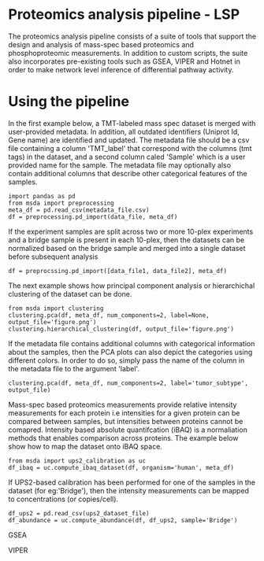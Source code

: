 # Proteomics analysis pipeline - LSP
The proteomics analysis pipeline consists of a suite of tools that support the design and analysis of mass-spec based proteomics and phosphoproteomic measurements. In addition to custom scripts, the suite also incorporates pre-existing tools such as GSEA, VIPER and Hotnet in order to make network level inference of differential pathway activity.

# Using the pipeline
In the first example below, a TMT-labeled mass spec dataset is merged with user-provided metadata.  In addition, all outdated identifiers (Uniprot Id, Gene name) are identified and updated. The metadata file should be a csv file containing a column 'TMT_label' that correspond with the columns (tmt tags) in the dataset, and a second column caled 'Sample' which is a user provided name for the sample. The metadata file may optionally also contain additional columns that describe other categorical features of the samples.
```
import pandas as pd
from msda import preprocessing
meta_df = pd.read_csv(metadata_file.csv)
df = preprocessing.pd_import(data_file, meta_df)
```
If the experiment samples are split across two or more 10-plex experiments and a bridge sample is present in each 10-plex, then the datasets can be normalized based on the bridge sample and merged into a single dataset before subsequent analysis
```
df = preprocssing.pd_import([data_file1, data_file2], meta_df)
```
The next example shows how principal component analysis or hierarchichal clustering of the dataset can be done. 
``` 
from msda import clustering
clustering.pca(df, meta_df, num_components=2, label=None, output_file='figure.png')
clustering.hierarchical_clustering(df, output_file='figure.png')
```
If the metadata file contains additional columns with categorical information about the samples, then the PCA plots can also depict the categories using different colors. In order to do so, simply pass the name of the column in the metadata file to the argument 'label'.
``` 
clustering.pca(df, meta_df, num_components=2, label='tumor_subtype', output_file)
```

Mass-spec based proteomics measurements provide relative intensity measurements for each protein i.e intensities for a given protein can be compared between samples, but intensities between proteins cannot be comapred. Intensity based absolute quantifcation (iBAQ) is a  normaliation methods that enables comparison across proteins. The example below show how to map the dataset onto iBAQ space.
```
from msda import ups2_calibration as uc
df_ibaq = uc.compute_ibaq_dataset(df, organism='human', meta_df)
```

If UPS2-based calibration has been performed for one of the samples in the dataset (for eg:'Bridge'), then the intensity measurements can be mapped to concentrations (or copies/cell).
```
df_ups2 = pd.read_csv(ups2_dataset_file)
df_abundance = uc.compute_abundance(df, df_ups2, sample='Bridge')
```
GSEA

VIPER

